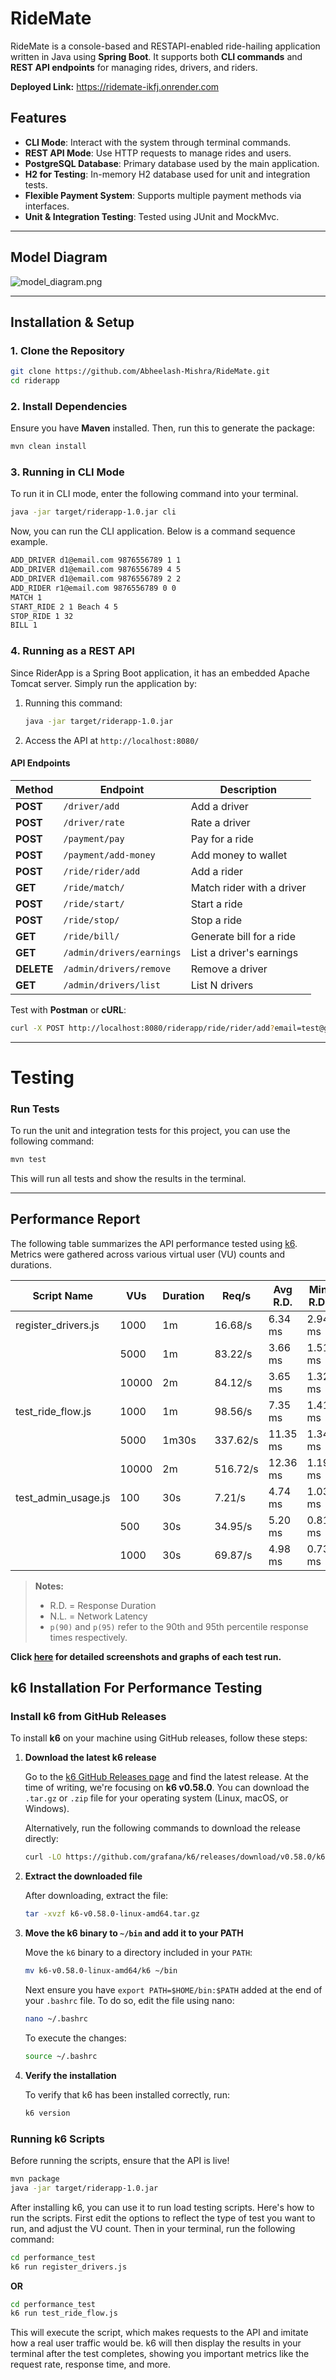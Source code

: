 # RideMate

RideMate is a console-based and RESTAPI-enabled ride-hailing application written in Java using **Spring Boot**. It supports both **CLI commands** and **REST API endpoints** for managing rides, drivers, and riders.

**Deployed Link:** https://ridemate-ikfj.onrender.com

## Features
- **CLI Mode**: Interact with the system through terminal commands.
- **REST API Mode**: Use HTTP requests to manage rides and users.
- **PostgreSQL Database**: Primary database used by the main application.
- **H2 for Testing**: In-memory H2 database used for unit and integration tests.
- **Flexible Payment System**: Supports multiple payment methods via interfaces.
- **Unit & Integration Testing**: Tested using JUnit and MockMvc.

---

## Model Diagram
![model_diagram.png](model_diagram.png)

---
## Installation & Setup
### **1. Clone the Repository**
```sh
git clone https://github.com/Abheelash-Mishra/RideMate.git
cd riderapp
```

### **2. Install Dependencies**
Ensure you have **Maven** installed. Then, run this to generate the package:
```sh
mvn clean install
```

### **3. Running in CLI Mode**
To run it in CLI mode, enter the following command into your terminal.
```sh
java -jar target/riderapp-1.0.jar cli
```

Now, you can run the CLI application. Below is a command sequence example.
```sh
ADD_DRIVER d1@email.com 9876556789 1 1
ADD_DRIVER d1@email.com 9876556789 4 5
ADD_DRIVER d1@email.com 9876556789 2 2
ADD_RIDER r1@email.com 9876556789 0 0
MATCH 1
START_RIDE 2 1 Beach 4 5
STOP_RIDE 1 32
BILL 1
```

### **4. Running as a REST API**
Since RiderApp is a Spring Boot application, it has an embedded Apache Tomcat server. Simply run the application by:
1. Running this command:
   ```sh
   java -jar target/riderapp-1.0.jar
   ```
         
2. Access the API at `http://localhost:8080/`


#### **API Endpoints**
| Method     | Endpoint                  | Description               |
|------------|---------------------------|---------------------------|
| **POST**   | `/driver/add`             | Add a driver              |
| **POST**   | `/driver/rate`            | Rate a driver             |
| **POST**   | `/payment/pay`            | Pay for a ride            |
| **POST**   | `/payment/add-money`      | Add money to wallet       |
| **POST**   | `/ride/rider/add`         | Add a rider               |
| **GET**    | `/ride/match/`            | Match rider with a driver |
| **POST**   | `/ride/start/`            | Start a ride              |
| **POST**   | `/ride/stop/`             | Stop a ride               |
| **GET**    | `/ride/bill/`             | Generate bill for a ride  |
| **GET**    | `/admin/drivers/earnings` | List a driver's earnings  |
| **DELETE** | `/admin/drivers/remove`   | Remove a driver           |
| **GET**    | `/admin/drivers/list`     | List N drivers            |

Test with **Postman** or **cURL**:
```sh
curl -X POST http://localhost:8080/riderapp/ride/rider/add?email=test@gmail.com&phoneNumber=9876556789&x=0&y=0
```

---


# Testing

### **Run Tests**

To run the unit and integration tests for this project, you can use the following command:

```sh
mvn test
```

This will run all tests and show the results in the terminal.

---

## Performance Report

The following table summarizes the API performance tested using [k6](https://k6.io). Metrics were gathered across various virtual user (VU) counts and durations.

| Script Name         | VUs   | Duration | Req/s    | Avg R.D. | Min R.D. | Max R.D.  | p(90) R.D. | p(95) R.D. | p(90) N.L. | p(95) N.L. | Success Rate |
|---------------------|-------|----------|----------|----------|----------|-----------|------------|------------|------------|------------|--------------|
| register_drivers.js | 1000  | 1m       | 16.68/s  | 6.34 ms  | 2.94 ms  | 206.65 ms | 9.85 ms    | 10.46 ms   | 9 ms       | 9 ms       | 100%         |
|                     | 5000  | 1m       | 83.22/s  | 3.66 ms  | 1.51 ms  | 159.90 ms | 3.77 ms    | 6.67 ms    | 3 ms       | 6 ms       | 100%         |
|                     | 10000 | 2m       | 84.12/s  | 3.65 ms  | 1.32 ms  | 214.88 ms | 2.73 ms    | 3.84 ms    | 2 ms       | 3 ms       | 100%         |
| test_ride_flow.js   | 1000  | 1m       | 98.56/s  | 7.35 ms  | 1.41 ms  | 33.40 ms  | 11.89 ms   | 13.44 ms   | 11 ms      | 13 ms      | 100%         |
|                     | 5000  | 1m30s    | 337.62/s | 11.35 ms | 1.34 ms  | 156.17 ms | 19.25 ms   | 25.56 ms   | 19 ms      | 25 ms      | 100%         |
|                     | 10000 | 2m       | 516.72/s | 12.36 ms | 1.19 ms  | 233.87 ms | 21.99 ms   | 33.68 ms   | 21 ms      | 33 ms      | 100%         |
| test_admin_usage.js | 100   | 30s      | 7.21/s   | 4.74 ms  | 1.03 ms  | 141.30 ms | 4.91 ms    | 12.06 ms   | 4 ms       | 11 ms      | 100%         |
|                     | 500   | 30s      | 34.95/s  | 5.20 ms  | 0.81 ms  | 133.23 ms | 5.99 ms    | 11.30 ms   | 5 ms       | 10 ms      | 100%         |
|                     | 1000  | 30s      | 69.87/s  | 4.98 ms  | 0.73 ms  | 173.86 ms | 5.20 ms    | 10.75 ms   | 11 ms      | 13 ms      | 100%         |

> **Notes:**
> - R.D. = Response Duration
> - N.L. = Network Latency
> - `p(90)` and `p(95)` refer to the 90th and 95th percentile response times respectively.

**Click [here](/performance_test/performance_tests.md) for detailed screenshots and graphs of each test run.**

## k6 Installation For Performance Testing

### **Install k6 from GitHub Releases**

To install **k6** on your machine using GitHub releases, follow these steps:

1. **Download the latest k6 release**

   Go to the [k6 GitHub Releases page](https://github.com/grafana/k6/releases) and find the latest release. At the time of writing, we're focusing on **k6 v0.58.0**. You can download the `.tar.gz` or `.zip` file for your operating system (Linux, macOS, or Windows).

   Alternatively, run the following commands to download the release directly:

   ```sh
   curl -LO https://github.com/grafana/k6/releases/download/v0.58.0/k6-v0.58.0-linux-amd64.tar.gz
   ```

2. **Extract the downloaded file**

   After downloading, extract the file:

   ```sh
   tar -xvzf k6-v0.58.0-linux-amd64.tar.gz
   ```

3. **Move the k6 binary to `~/bin` and add it to your PATH**

   Move the `k6` binary to a directory included in your `PATH`:

   ```sh
   mv k6-v0.58.0-linux-amd64/k6 ~/bin
   ```
   
   Next ensure you have `export PATH=$HOME/bin:$PATH` added at the end of your `.bashrc` file. To do so, edit the file using nano:
   
   ```sh
   nano ~/.bashrc
   ```
   
   To execute the changes:

   ```sh
   source ~/.bashrc
   ```

4. **Verify the installation**

   To verify that k6 has been installed correctly, run:

   ```sh
   k6 version
   ```

### **Running k6 Scripts**

Before running the scripts, ensure that the API is live!

```sh
mvn package
java -jar target/riderapp-1.0.jar
```

After installing k6, you can use it to run load testing scripts. Here's how to run the scripts. First edit the options to reflect the type of test you want to run, and adjust the VU count. Then in your terminal, run the following command:

```sh
cd performance_test
k6 run register_drivers.js
```

**OR**

```sh
cd performance_test
k6 run test_ride_flow.js
```

This will execute the script, which makes requests to the API and imitate how a real user traffic would be. k6 will then display the results in your terminal after the test completes, showing you important metrics like the request rate, response time, and more.